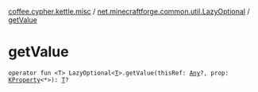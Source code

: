 [coffee.cypher.kettle.misc](../index.md) / [net.minecraftforge.common.util.LazyOptional](index.md) / [getValue](./get-value.md)

# getValue

`operator fun <T> LazyOptional<`[`T`](get-value.md#T)`>.getValue(thisRef: `[`Any`](https://kotlinlang.org/api/latest/jvm/stdlib/kotlin/-any/index.html)`?, prop: `[`KProperty`](https://kotlinlang.org/api/latest/jvm/stdlib/kotlin.reflect/-k-property/index.html)`<*>): `[`T`](get-value.md#T)`?`